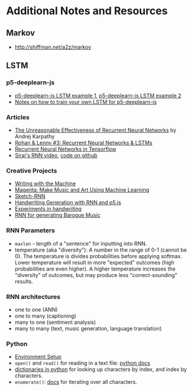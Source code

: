 # Additional Notes and Resources

## Markov 
* http://shiffman.net/a2z/markov

## LSTM

### p5-deeplearn-js
* [p5-deeplearn-js LSTM example 1](https://github.com/ITPNYU/p5-deeplearn-js/tree/master/examples/plainjs/lstm_1), [p5-deeplearn-js LSTM example 2](https://github.com/ITPNYU/p5-deeplearn-js/tree/master/examples/plainjs/lstm_2)
* [Notes on how to train your own LSTM for p5-deeplearn-js](https://github.com/ITPNYU/p5-deeplearn-js/blob/master/training/lstm/README.md)

### Articles
* [The Unreasonable Effectiveness of Recurrent Neural Networks](http://karpathy.github.io/2015/05/21/rnn-effectiveness/) by Andrej Karpathy
* [Rohan & Lenny #3: Recurrent Neural Networks & LSTMs](https://ayearofai.com/rohan-lenny-3-recurrent-neural-networks-10300100899b)
* [Recurrent Neural Networks in Tensorflow](https://www.tensorflow.org/versions/r0.10/tutorials/recurrent/)
* [Siraj's RNN video](https://www.youtube.com/watch?v=cdLUzrjnlr4), [code on github](https://github.com/llSourcell/recurrent_neural_net_demo/blob/master/rnn.py)

### Creative Projects
* [Writing with the Machine](https://www.robinsloan.com/notes/writing-with-the-machine/)
* [Magenta: Make Music and Art Using Machine Learning](https://magenta.tensorflow.org/)
* [Sketch-RNN](https://magenta.tensorflow.org/sketch-rnn-demo)
* [Handwriting Generation with RNN and p5.js](http://blog.otoro.net/2017/01/01/recurrent-neural-network-artist/)
* [Experiments in handwriting](http://distill.pub/2016/handwriting/)
* [RNN for generating Baroque Music](https://www.youtube.com/watch?v=SacogDL_4JU)

### RNN Parameters
* `maxlen` - length of a "sentence" for inputting into RNN.
* temperature (aka "diversity"): A number in the range of 0-1 (cannot be 0). The temperature is divides probabilities before applying softmax. Lower temperature will result in more "expected" outcomes (high probabilities are even higher). A higher temperature increases the "diversity" of outcomes, but may produce less "correct-sounding" results.

### RNN architectures
* one to one (ANN)
* one to many (captioning)
* many to one (sentiment analysis)
* many to many (text, music generation, language translation)

### Python
* [Environment Setup](https://github.com/shiffman/A2Z-F17/wiki/Python-Environment-for-LSTM-example)
* `open()` and `read()` for reading in a text file: [python docs](https://docs.python.org/2/tutorial/inputoutput.html)
* [dictionaries in python](https://docs.python.org/3/tutorial/datastructures.html#tut-dictionaries) for looking up characters by index, and index by characters.
* `enumerate()`: [docs](https://docs.python.org/2.3/whatsnew/section-enumerate.html) for iterating over all characters.
